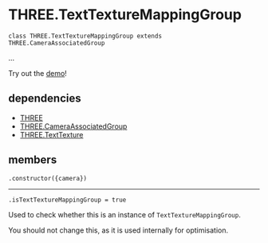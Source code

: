 # THREE.TextTextureMappingGroup

`class THREE.TextTextureMappingGroup extends THREE.CameraAssociatedGroup`

...

Try out the [demo](https://seregpie.github.io/THREE.TextTextureMappingGroup/)!

## dependencies

- [THREE](https://github.com/mrdoob/three.js)
- [THREE.CameraAssociatedGroup](https://github.com/SeregPie/THREE.CameraAssociatedGroup)
- [THREE.TextTexture](https://github.com/SeregPie/THREE.TextTexture)

## members

`.constructor({camera})`

---

`.isTextTextureMappingGroup = true`

Used to check whether this is an instance of `TextTextureMappingGroup`.

You should not change this, as it is used internally for optimisation.
